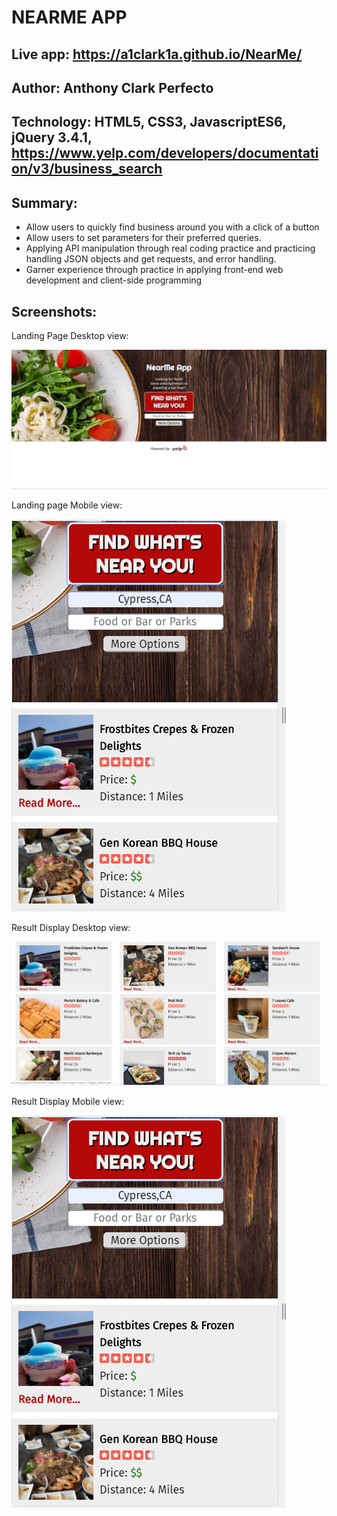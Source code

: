# NEARME APP

## Live app: https://a1clark1a.github.io/NearMe/

## Author: Anthony Clark Perfecto

## Technology: HTML5, CSS3, JavascriptES6, jQuery 3.4.1, https://www.yelp.com/developers/documentation/v3/business_search

## Summary:
- Allow users to quickly find business around you with a click of a button
- Allow users to set parameters for their preferred queries. 
- Applying API manipulation through real coding practice and practicing handling JSON objects and get requests, and error handling. 
- Garner experience through practice in applying front-end web development and client-side programming

## Screenshots:
Landing Page Desktop view:

![landing page](screenshots/NearMe_LandingPage.PNG)


Landing page Mobile view:

![landing page](screenshots/NearMe_DisplayResultMobile.PNG)


Result Display Desktop view:

![Display](screenshots/NearMe_DisplayResult.PNG)


Result Display Mobile view:

![Display](screenshots/NearMe_DisplayResultMobile.PNG)


